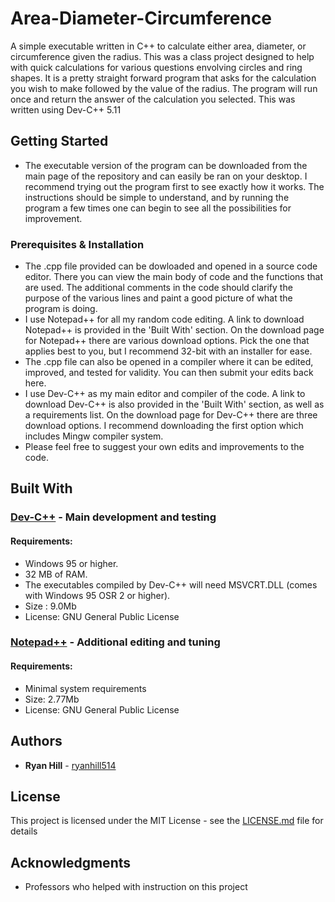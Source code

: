 # Area-Diameter-Circumference

A simple executable written in C++ to calculate either area, diameter, or circumference given the radius. This was a class project designed to help with quick calculations for various questions envolving circles and ring shapes. It is a pretty straight forward program that asks for the calculation you wish to make followed by the value of the radius. The program will run once and return the answer of the calculation you selected. This was written using Dev-C++ 5.11

## Getting Started

* The executable version of the program can be downloaded from the main page of the repository and can easily be ran on your desktop. I recommend trying out the program first to see exactly how it works. The instructions should be simple to understand, and by running the program a few times one can begin to see all the possibilities for improvement.

### Prerequisites & Installation

* The .cpp file provided can be dowloaded and opened in a source code editor. There you can view the main body of code and the functions that are used. The additional comments in the code should clarify the purpose of the various lines and paint a good picture of what the program is doing.
* I use Notepad++ for all my random code editing. A link to download Notepad++ is provided in the 'Built With' section. On the download page for Notepad++ there are various download options. Pick the one that applies best to you, but I recommend 32-bit with an installer for ease.
* The .cpp file can also be opened in a compiler where it can be edited, improved, and tested for validity. You can then submit your edits back here.
* I use Dev-C++ as my main editor and compiler of the code. A link to download Dev-C++ is also provided in the 'Built With' section, as well as a requirements list. On the download page for Dev-C++ there are three download options. I recommend downloading the first option which includes Mingw compiler system.
* Please feel free to suggest your own edits and improvements to the code.

## Built With

### [Dev-C++](http://www.bloodshed.net/dev/devcpp.html) - Main development and testing 
#### Requirements:
 * Windows 95 or higher.
 * 32 MB of RAM.
 * The executables compiled by Dev-C++ will need MSVCRT.DLL (comes with Windows 95 OSR 2 or higher).
 * Size : 9.0Mb
 * License: GNU General Public License

### [Notepad++](https://notepad-plus-plus.org/download/v7.5.2.html) - Additional editing and tuning 
#### Requirements:
* Minimal system requirements
* Size: 2.77Mb
* License: 	GNU General Public License

## Authors

* **Ryan Hill** - [ryanhill514](https://github.com/ryanhill514)

## License

This project is licensed under the MIT License - see the [LICENSE.md](LICENSE.md) file for details

## Acknowledgments

* Professors who helped with instruction on this project
